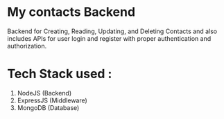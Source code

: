 # My contacts Backend

Backend for Creating, Reading, Updating, and Deleting Contacts and also includes APIs for user login and register with proper authentication and authorization.

# Tech Stack used :
  1. NodeJS (Backend)
  2. ExpressJS (Middleware)
  3. MongoDB (Database)
